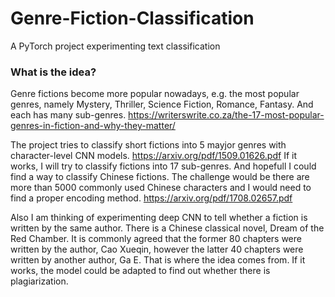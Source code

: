 # Genre-Fiction-Classification
A PyTorch project experimenting text classification

### What is the idea?

Genre fictions become more popular nowadays, e.g. the most popular genres, namely Mystery, Thriller, Science Fiction, Romance, Fantasy. And each has many sub-genres. https://writerswrite.co.za/the-17-most-popular-genres-in-fiction-and-why-they-matter/

The project tries to classify short fictions into 5 mayjor genres with character-level CNN models. https://arxiv.org/pdf/1509.01626.pdf If it works, I will try to classify fictions into 17 sub-genres. And hopefull I could find a way to classify Chinese fictions. The challenge would be there are more than 5000 commonly used Chinese characters and I would need to find a proper encoding method. https://arxiv.org/pdf/1708.02657.pdf

Also I am thinking of experimenting deep CNN to tell whether a fiction is written by the same author. There is a Chinese classical novel, Dream of the Red Chamber. It is commonly agreed that the former 80 chapters were written by the author, Cao Xueqin, however the latter 40 chapters were written by another author, Ga E. That is where the idea comes from. If it works, the model could be adapted to find out whether there is plagiarization.
